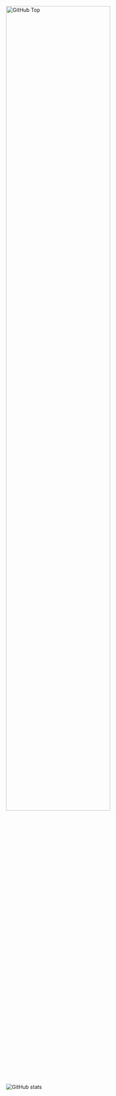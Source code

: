 <img src="https://wakatime.com/share/@AgelCyber/3b42f8c7-fa4c-4df4-86b7-19799fe585c9.svg" alt="GitHub Top " width="75%">

  ![GitHub stats](https://github-readme-stats.vercel.app/api?username=wascharapon&show=reviews,discussions_started,discussions_answered,prs_merged&show_icons=true&theme=radical)



